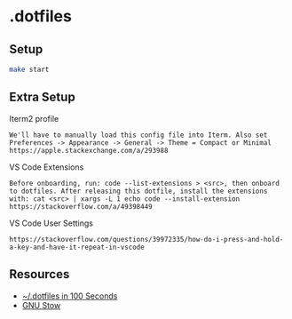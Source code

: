 # .dotfiles

## Setup

```sh 
make start
```

## Extra Setup

Iterm2 profile

```
We'll have to manually load this config file into Iterm. Also set Preferences -> Appearance -> General -> Theme = Compact or Minimal
https://apple.stackexchange.com/a/293988
```

VS Code Extensions

```
Before onboarding, run: code --list-extensions > <src>, then onboard to dotfiles. After releasing this dotfile, install the extensions with: cat <src> | xargs -L 1 echo code --install-extension
https://stackoverflow.com/a/49398449
```

VS Code User Settings

```
https://stackoverflow.com/questions/39972335/how-do-i-press-and-hold-a-key-and-have-it-repeat-in-vscode
```

## Resources

- [~/.dotfiles in 100 Seconds](https://www.youtube.com/watch?v=r_MpUP6aKiQ)
- [GNU Stow](https://www.gnu.org/software/stow/manual/stow.html)
